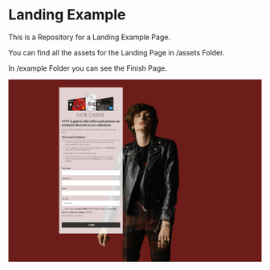 # Landing Example

This is a Repository for a Landing Example Page.

You can find all the assets for the Landing Page in /assets Folder.

In /example Folder you can see the Finish Page.

![alt text](/Example/landing-slide1.png "Landing Slide Example 1")